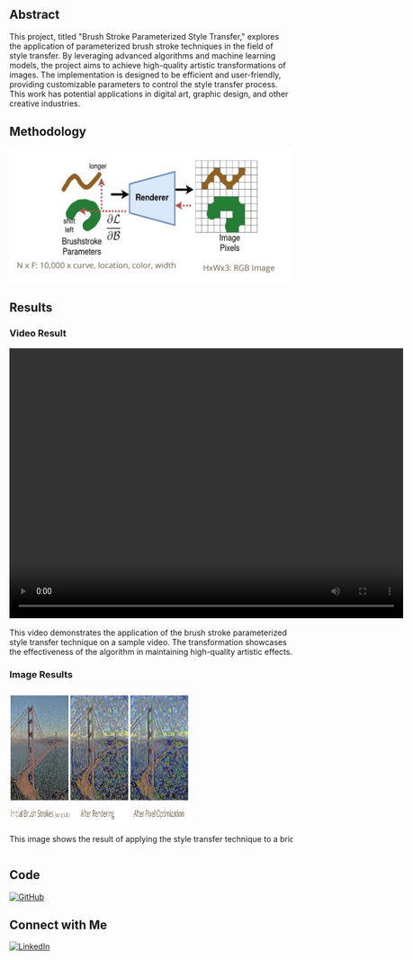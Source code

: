 ## Abstract

This project, titled "Brush Stroke Parameterized Style Transfer," explores the application of parameterized brush stroke techniques in the field of style transfer. By leveraging advanced algorithms and machine learning models, the project aims to achieve high-quality artistic transformations of images. The implementation is designed to be efficient and user-friendly, providing customizable parameters to control the style transfer process. This work has potential applications in digital art, graphic design, and other creative industries.

## Methodology

![Methodology](images/Method.png)

## Results

### Video Result

<video width="700" height="480" controls>
  <source src="videos/clemson.mp4" type="video/mp4">
  Your browser does not support the video tag.
</video>

This video demonstrates the application of the brush stroke parameterized style transfer technique on a sample video. The transformation showcases the effectiveness of the algorithm in maintaining high-quality artistic effects.

### Image Results

<div style="overflow-x: auto; white-space: nowrap;">
  <div style="display: inline-block; margin-right: 10px;">
    <img src="images/bridge.png" alt="Result 1" width="320" height="240">
    <p>This image shows the result of applying the style transfer technique to a bridge scene. Notice the intricate brush strokes and the overall artistic transformation.</p>
  </div>
  <div style="display: inline-block; margin-right: 10px;">
    <img src="images/strokes_zoomed.png" alt="Result 2" width="320" height="240">
    <p>Here, we have a zoomed-in view of the brush strokes applied to a different scene. The details highlight the precision and customization capabilities of the algorithm.</p>
  </div>
  <div style="display: inline-block; margin-right: 10px;">
    <img src="images/me.png" alt="Result 3" width="320" height="240">
    <p>This image demonstrates the style transfer applied to a portrait. The transformation retains the subject's features while adding an artistic flair.</p>
  </div>
  <div style="display: inline-block; margin-right: 10px;">
    <img src="images/Olive_tree_garden.png" alt="Result 4" width="320" height="240">
    <p>In this example, the style transfer is applied to a garden scene. The brush strokes and color adjustments create a visually appealing artistic rendition.</p>
  </div>
</div>

## Code

[![GitHub](https://img.shields.io/badge/GitHub-Repository-blue?logo=github)](https://github.com/maheshmeleti/brushstroke-parameterized-style-transfer-pytorch)

## Connect with Me

[![LinkedIn](https://img.shields.io/badge/LinkedIn-Profile-blue?logo=linkedin)](https://www.linkedin.com/in/mahesh-meleti/)